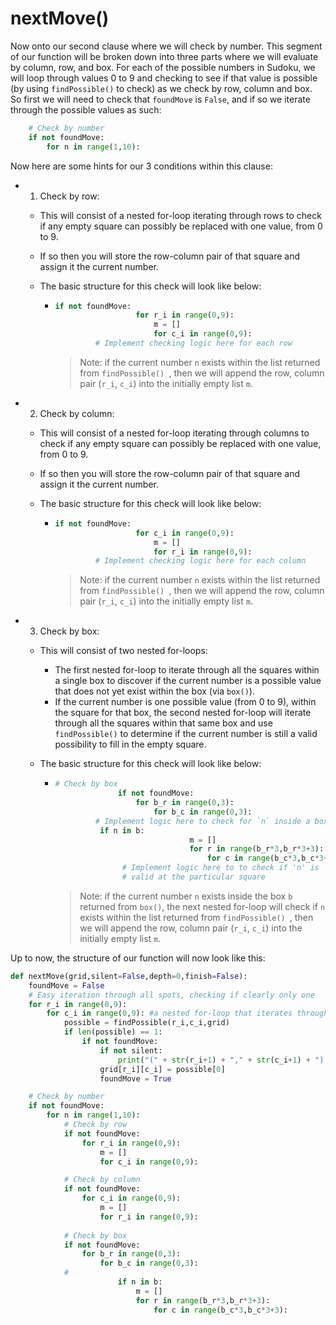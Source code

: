 <!--title={checking by number (row, col, box): nextMove()}-->

<!--badges={Algorithmns:6}-->

<!--concepts{Functions}-->

# nextMove()

Now onto our second clause where we will check by number. This segment of our function will be broken down into three parts where we will evaluate by column, row, and box. For each of the possible numbers in Sudoku, we will loop through values 0 to 9 and checking to see if that value is possible (by using `findPossible()`  to check) as we check by row, column and box. So first we will need to check that `foundMove` is `False`, and if so we iterate through the possible values as such:

```python
	# Check by number
	if not foundMove:
		for n in range(1,10):
```



Now here are some hints for our 3 conditions within this clause:

- 1) Check by row: 

  - This will consist of a nested for-loop iterating through rows to check if any empty square can possibly be replaced with one value, from 0 to 9.

  - If so then you will store the row-column pair of that square and assign it the current number.

  - The basic structure for this check will look like below: 

    - ```python
      if not foundMove:
         				for r_i in range(0,9):
         					m = []
         					for c_i in range(0,9):
               # Implement checking logic here for each row
      ```

      > Note: if the current number `n` exists within the list returned from `findPossible() `, then we will append the row, column pair (`r_i`, `c_i`) into the initially empty list `m`.

- 2) Check by column: 

  - This will consist of a nested for-loop iterating through columns to check if any empty square can possibly be replaced with one value, from 0 to 9. 

  - If so then you will store the row-column pair of that square and assign it the current number.

  - The basic structure for this check will look like below:

    - ```python
      if not foundMove:
         				for c_i in range(0,9):
         					m = []
         					for r_i in range(0,9):
               # Implement checking logic here for each column
      ```

      > Note: if the current number `n` exists within the list returned from `findPossible() `, then we will append the row, column pair (`r_i`, `c_i`) into the initially empty list `m`.

- 3) Check by box: 

  - This will consist of two nested for-loops: 

    - The first nested for-loop to iterate through all the squares within a single box to discover if the current number is a possible value that does not yet exist within the box (via `box()`).
    - If the current number is one possible value (from 0 to 9), within the square for that box, the second nested for-loop will iterate through all the squares within that same box and use `findPossible()` to determine if the current number is still a valid possibility to fill in the empty square.

  - The basic structure for this check will look like below:

    - ```python
      # Check by box
         			if not foundMove:
         				for b_r in range(0,3):
         					for b_c in range(0,3):
               # Implement logic here to check for `n` inside a box
              	if n in b:
         							m = []
         							for r in range(b_r*3,b_r*3+3):
         								for c in range(b_c*3,b_c*3+3):
                     # Implement logic here to to check if 'n' is 
                     # valid at the particular square 
      ```

      > Note: if the current number `n` exists inside the box `b` returned from `box()`, the next nested for-loop will check if `n` exists within the list returned from `findPossible() `, then we will append the row, column pair (`r_i`, `c_i`) into the initially empty list `m`.





Up to now, the structure of our function will now look like this:

```python
def nextMove(grid,silent=False,depth=0,finish=False):
	foundMove = False
	# Easy iteration through all spots, checking if clearly only one
	for r_i in range(0,9):
		for c_i in range(0,9): #a nested for-loop that iterates through all possible square 
			possible = findPossible(r_i,c_i,grid)
			if len(possible) == 1:
				if not foundMove:
					if not silent:
						print("(" + str(r_i+1) + "," + str(c_i+1) + ") -> " + str(possible[0]) + "  [Only possible]")
					grid[r_i][c_i] = possible[0]
					foundMove = True

	# Check by number
	if not foundMove:
		for n in range(1,10):
			# Check by row
			if not foundMove:
				for r_i in range(0,9):
					m = []
					for c_i in range(0,9):

			# Check by column
			if not foundMove:
				for c_i in range(0,9):
					m = []
					for r_i in range(0,9):
            
			# Check by box
			if not foundMove:
				for b_r in range(0,3):
					for b_c in range(0,3):
            #
						if n in b:
							m = []
							for r in range(b_r*3,b_r*3+3):
								for c in range(b_c*3,b_c*3+3):
```